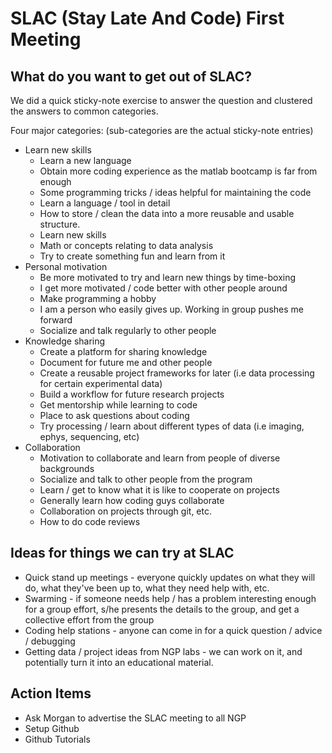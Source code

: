 # SLAC (Stay Late And Code) First Meeting

## What do you want to get out of SLAC?

We did a quick sticky-note exercise to answer the question and clustered the answers to common categories.

Four major categories: (sub-categories are the actual sticky-note entries)
- Learn new skills
  * Learn a new language
  * Obtain more coding experience as the matlab bootcamp is far from enough
  * Some programming tricks / ideas helpful for maintaining the code
  * Learn a language / tool in detail
  * How to store / clean the data into a more reusable and usable structure.
  * Learn new skills
  * Math or concepts relating to data analysis
  * Try to create something fun and learn from it
- Personal motivation
  * Be more motivated to try and learn new things by time-boxing
  * I get more motivated / code better with other people around
  * Make programming a hobby
  * I am a person who easily gives up. Working in group pushes me forward
  * Socialize and talk regularly to other people
- Knowledge sharing
  * Create a platform for sharing knowledge
  * Document for future me and other people 
  * Create a reusable project frameworks for later (i.e data processing for certain experimental data)
  * Build a workflow for future research projects
  * Get mentorship while learning to code
  * Place to ask questions about coding
  * Try processing / learn about different types of data (i.e imaging, ephys, sequencing, etc)
- Collaboration
  * Motivation to collaborate and learn from people of diverse backgrounds
  * Socialize and talk to other people from the program
  * Learn / get to know what it is like to cooperate on projects
  * Generally learn how coding guys collaborate
  * Collaboration on projects through git, etc.
  * How to do code reviews

## Ideas for things we can try at SLAC
- Quick stand up meetings - everyone quickly updates on what they will do, what they've been up to, what they need help with, etc.
- Swarming - if someone needs help / has a problem interesting enough for a group effort, s/he presents the details to the group, and get a collective effort from the group
- Coding help stations - anyone can come in for a quick question / advice / debugging
- Getting data / project ideas from NGP labs - we can work on it, and potentially turn it into an educational material.

## Action Items
- Ask Morgan to advertise the SLAC meeting to all NGP
- Setup Github
- Github Tutorials
